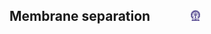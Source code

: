 ## Membrane separation &nbsp; &nbsp; &nbsp; &nbsp; &nbsp; &nbsp; <img src="images/iitkgp.png" width="3%" />
